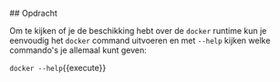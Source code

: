 ## Opdracht

Om te kijken of je de beschikking hebt over de `docker` runtime kun je eenvoudig het `docker` command uitvoeren en met `--help` kijken welke commando's je allemaal kunt geven:

`docker --help`{{execute}}
